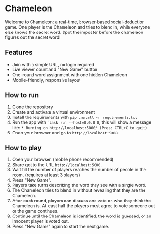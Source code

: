 # Chameleon

Welcome to Chameleon: a real-time, browser-based social-deduction game.
One player is the Chameleon and tries to blend in, while everyone else knows the secret word.
Spot the imposter before the chameleon figures out the secret word!

## Features

- Join with a simple URL, no login required
- Live viewer count and "New Game" button
- One-round word assignment with one hidden Chameleon
- Mobile-friendly, responsive layout


## How to run

1. Clone the repository
2. Create and activate a virtual environment
3. Install the requirements with `pip install -r requirements.txt`
4. Run the app with `flask run --host=0.0.0.0`, this will show a message like: `* Running on http://localhost:5000/ (Press CTRL+C to quit)`
5. Open your browser and go to `http://localhost:5000`

## How to play

1. Open your browser. (mobile phone recommended)
2. Share got to the URL `http://localhost:5000`.
3. Wait till the number of players reaches the number of people in the room. (requires at least 3 players)
4. Press "New Game".
5. Players take turns describing the word they see with a single word.
6. The Chameleon tries to blend in without revealing that they are the Chameleon.
7. After each round, players can discuss and vote on who they think the Chameleon is. At least half the players must agree to vote someone out or the game continues.
8. Continue until the Chameleon is identified, the word is guessed, or an innocent player is voted out.
9. Press "New Game" again to start the next game.
